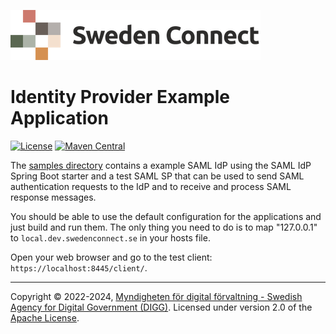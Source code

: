 ![Logo](images/sweden-connect.png)


# Identity Provider Example Application

[![License](https://img.shields.io/badge/License-Apache%202.0-blue.svg)](https://opensource.org/licenses/Apache-2.0) [![Maven Central](https://maven-badges.herokuapp.com/maven-central/se.swedenconnect.spring.saml.idp/spring-saml-idp/badge.svg)](https://maven-badges.herokuapp.com/maven-central/se.swedenconnect.spring.saml.idp/spring-saml-idp)

The [samples directory](https://github.com/swedenconnect/saml-identity-provider/tree/main/samples)
contains a example SAML IdP using the SAML IdP Spring Boot starter and a
test SAML SP that can be used to send SAML authentication requests to the IdP and to receive and
process SAML response messages.

You should be able to use the default configuration for the applications and just build and run them.
The only thing you need to do is to map "127.0.0.1" to `local.dev.swedenconnect.se` in your hosts file.

Open your web browser and go to the test client: `https://localhost:8445/client/`.

-----

Copyright &copy; 2022-2024, [Myndigheten för digital förvaltning - Swedish Agency for Digital Government (DIGG)](http://www.digg.se). Licensed under version 2.0 of the [Apache License](http://www.apache.org/licenses/LICENSE-2.0).